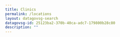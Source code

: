 ```yaml
---
title: Clinics
permalink: /locations
layout: datagovsg-search
datagovsg-id: 25123ba2-370b-40ca-adc7-179800b28c80
description: ""
---
```

